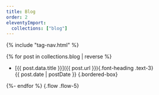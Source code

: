 ```yaml
---
title: Blog
order: 2
eleventyImport:
  collections: ["blog"]
---
```


{% include "tag-nav.html" %}

{% for post in collections.blog | reverse %}

- [{{ post.data.title }}]({{ post.url }}){.font-heading .text-3}  
  <time class="italic" datetime="{{ post.date.toISOString() }}">{{ post.date | postDate }}</time> {.bordered-box}

{%- endfor %}
{.flow .flow-5}
